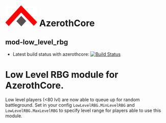 # ![logo](https://raw.githubusercontent.com/azerothcore/azerothcore.github.io/master/images/logo-github.png) AzerothCore
## mod-low_level_rbg
- Latest build status with azerothcore: [![Build Status](https://github.com/azerothcore/mod-boss-announcer/workflows/core-build/badge.svg?branch=master&event=push)](https://github.com/azerothcore/mod-boss-announcer)

# Low Level RBG module for AzerothCore.

Low level players (<80 lvl) are now able to queue up for random battleground.
Set in your config `LowLevelRBG.MinLevelRBG` and `LowLevelRBG.MaxLevelRBG` to specify level range for players able to use this module.
